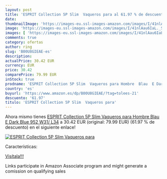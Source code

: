 ```yaml
---
layout: post
title: 'ESPRIT Collection 5P Slim  Vaqueros para al 61.97 % de descuento'
date: 
thumbnailImage: 'https://images-eu.ssl-images-amazon.com/images/I/41nlAau6IaL._SL200_.jpg'
image: 'https://images-eu.ssl-images-amazon.com/images/I/41nlAau6IaL._SL200_.jpg'
images: [ 'https://images-eu.ssl-images-amazon.com/images/I/41nlAau6IaL._SL200_.jpg' ]
comments: true
category: ofertas
author: ring
slug: 'B00U8GIEAE-es'
description:
actualPrice: 30.42 EUR
currency: EUR
price: 30.42
comparePrice: 79.99 EUR
inStock: true
prodname: 'ESPRIT Collection 5P Slim  Vaqueros para Hombre  Blau  E Dark Blue 952   W31/ L34'
country: 'es'
buyurl: 'https://www.amazon.es/dp/B00U8GIEAE/?tag=tolees-21'
descuento: '61.97'
titulo: 'ESPRIT Collection 5P Slim  Vaqueros para'
---
```


Ahora mismo tienes [ESPRIT Collection 5P Slim  Vaqueros para Hombre  Blau  E Dark Blue 952   W31/ L34](https://www.amazon.es/dp/B00U8GIEAE/?tag=tolees-21) a 30.42 EUR (original: 79.99 EUR) (61.97 %  de descuento) en el siguiente enlace!

[![ESPRIT Collection 5P Slim  Vaqueros para](https://images-eu.ssl-images-amazon.com/images/I/41nlAau6IaL._SL200_.jpg)](https://www.amazon.es/dp/B00U8GIEAE/?tag=tolees-21)

Características:


[Visítala!!!](https://www.amazon.es/dp/B00U8GIEAE/?tag=tolees-21)

Links participate in Amazon Associate program and might generate a comission on qualifying sales
